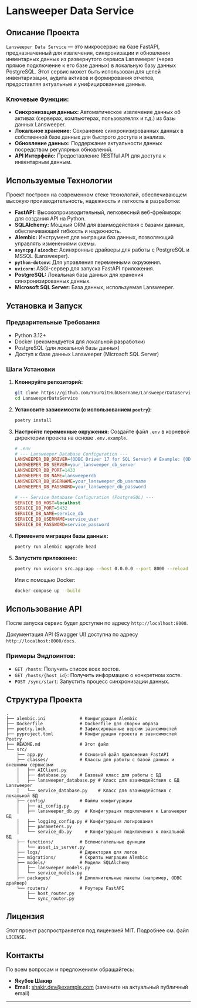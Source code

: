 # Lansweeper Data Service

## Описание Проекта
`Lansweeper Data Service` — это микросервис на базе FastAPI, предназначенный для извлечения, синхронизации и обновления инвентарных данных из развернутого сервиса Lansweeper (через прямое подключение к его базе данных) в локальную базу данных PostgreSQL. Этот сервис может быть использован для целей инвентаризации, аудита активов и формирования отчетов, предоставляя актуальные и унифицированные данные.

### Ключевые Функции:
- **Синхронизация данных:** Автоматическое извлечение данных об активах (серверах, компьютерах, пользователях и т.д.) из базы данных Lansweeper.
- **Локальное хранение:** Сохранение синхронизированных данных в собственной базе данных для быстрого доступа и анализа.
- **Обновление данных:** Поддержание актуальности данных посредством регулярных обновлений.
- **API Интерфейс:** Предоставление RESTful API для доступа к инвентарным данным.

## Используемые Технологии
Проект построен на современном стеке технологий, обеспечивающем высокую производительность, надежность и легкость в разработке:

- **FastAPI:** Высокопроизводительный, легковесный веб-фреймворк для создания API на Python.
- **SQLAlchemy:** Мощный ORM для взаимодействия с базами данных, обеспечивающий гибкость и надежность.
- **Alembic:** Инструмент для миграции баз данных, позволяющий управлять изменениями схемы.
- **`asyncpg` / `aioodbc`:** Асинхронные драйверы для работы с PostgreSQL и MSSQL (Lansweeper).
- **`python-dotenv`:** Для управления переменными окружения.
- **`uvicorn`:** ASGI-сервер для запуска FastAPI приложения.
- **PostgreSQL:** Локальная база данных для хранения синхронизированных данных.
- **Microsoft SQL Server:** База данных, используемая Lansweeper.

## Установка и Запуск

### Предварительные Требования
- Python 3.12+
- Docker (рекомендуется для локальной разработки)
- PostgreSQL (для локальной базы данных)
- Доступ к базе данных Lansweeper (Microsoft SQL Server)

### Шаги Установки

1.  **Клонируйте репозиторий:**
    ```bash
    git clone https://github.com/YourGitHubUsername/LansweeperDataService.git
    cd LansweeperDataService
    ```

2.  **Установите зависимости (с использованием `poetry`):**
    ```bash
    poetry install
    ```

3.  **Настройте переменные окружения:**
    Создайте файл `.env` в корневой директории проекта на основе `.env.example`.

    ```ini
    # .env
    # --- Lansweeper Database Configuration ---
    LANSWEEPER_DB_DRIVER={ODBC Driver 17 for SQL Server} # Example: {ODBC Driver 17 for SQL Server}
    LANSWEEPER_DB_SERVER=your_lansweeper_db_server
    LANSWEEPER_DB_PORT=1433
    LANSWEEPER_DB_NAME=lansweeperdb
    LANSWEEPER_DB_USERNAME=your_lansweeper_db_username
    LANSWEEPER_DB_PASSWORD=your_lansweeper_db_password

    # --- Service Database Configuration (PostgreSQL) ---
    SERVICE_DB_HOST=localhost
    SERVICE_DB_PORT=5432
    SERVICE_DB_NAME=service_db
    SERVICE_DB_USERNAME=service_user
    SERVICE_DB_PASSWORD=service_password
    ```

4.  **Примените миграции базы данных:**
    ```bash
    poetry run alembic upgrade head
    ```

5.  **Запустите приложение:**
    ```bash
    poetry run uvicorn src.app:app --host 0.0.0.0 --port 8000 --reload
    ```
    Или с помощью Docker:
    ```bash
    docker-compose up --build
    ```

## Использование API
После запуска сервис будет доступен по адресу `http://localhost:8000`.

Документация API (Swagger UI) доступна по адресу `http://localhost:8000/docs`.

### Примеры Эндпоинтов:
- `GET /hosts`: Получить список всех хостов.
- `GET /hosts/{host_id}`: Получить информацию о конкретном хосте.
- `POST /sync/start`: Запустить процесс синхронизации данных.

## Структура Проекта

```
.
├── alembic.ini             # Конфигурация Alembic
├── Dockerfile              # Dockerfile для сборки образа
├── poetry.lock             # Зафиксированные версии зависимостей
├── pyproject.toml          # Конфигурация проекта и зависимостей Poetry
├── README.md               # Этот файл
└── src/
    ├── app.py              # Основной файл приложения FastAPI
    ├── classes/            # Классы для работы с базой данных и внешними сервисами
    │   ├── AIClient.py
    │   ├── database.py     # Базовый класс для работы с БД
    │   ├── lansweeper_database.py # Класс для взаимодействия с БД Lansweeper
    │   └── service_database.py    # Класс для взаимодействия с локальной БД
    ├── config/             # Файлы конфигурации
    │   ├── ai_config.py
    │   ├── lansweeper_db.py  # Конфигурация подключения к Lansweeper БД
    │   ├── logging_config.py # Конфигурация логирования
    │   ├── parameters.py
    │   └── service_db.py     # Конфигурация подключения к локальной БД
    ├── functions/          # Вспомогательные функции
    │   └── asset_is_server.py
    ├── logs/               # Директория для логов
    ├── migrations/         # Скрипты миграции Alembic
    ├── models/             # Модели SQLAlchemy
    │   ├── lansweeper_models.py
    │   └── service_models.py
    ├── packages/           # Дополнительные пакеты (например, ODBC драйвер)
    └── routers/            # Роутеры FastAPI
        ├── host_router.py
        └── sync_router.py
```

## Лицензия
Этот проект распространяется под лицензией MIT. Подробнее см. файл `LICENSE`.

## Контакты
По всем вопросам и предложениям обращайтесь:
- **Якубов Шакир**
- **Email:** shakir.dev@example.com (замените на актуальный публичный email)

---